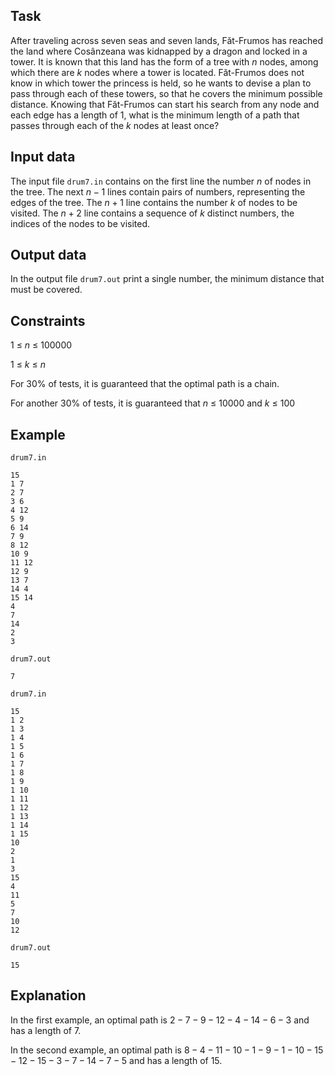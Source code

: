 ## Task

After traveling across seven seas and seven lands, Făt-Frumos has reached the land where Cosânzeana was kidnapped by a dragon and locked in a tower. It is known that this land has the form of a tree with $n$ nodes, among which there are $k$ nodes where a tower is located. Făt-Frumos does not know in which tower the princess is held, so he wants to devise a plan to pass through each of these towers, so that he covers the minimum possible distance. Knowing that Făt-Frumos can start his search from any node and each edge has a length of 1, what is the minimum length of a path that passes through each of the $k$ nodes at least once?

## Input data

The input file `drum7.in` contains on the first line the number $n$ of nodes in the tree. The next $n-1$ lines contain pairs of numbers, representing the edges of the tree. The $n+1$ line contains the number $k$ of nodes to be visited. The $n+2$ line contains a sequence of $k$ distinct numbers, the indices of the nodes to be visited.

## Output data

In the output file `drum7.out` print a single number, the minimum distance that must be covered.

## Constraints

1 $\leq$ $n$ $\leq$ 100000

1 $\leq$ $k$ $\leq$ $n$

For 30% of tests, it is guaranteed that the optimal path is a chain.

For another 30% of tests, it is guaranteed that $n$ $\leq$ 10000 and $k$ $\leq$ 100

## Example

`drum7.in`
```
15
1 7
2 7
3 6
4 12
5 9
6 14
7 9
8 12
10 9
11 12
12 9
13 7
14 4
15 14
4
7
14
2
3
```

`drum7.out`
```
7
```

`drum7.in`
```
15
1 2
1 3
1 4
1 5
1 6
1 7
1 8
1 9
1 10
1 11
1 12
1 13
1 14
1 15
10
2
1
3
15
4
11
5
7
10
12
```

`drum7.out`
```
15
```

## Explanation

In the first example, an optimal path is $2-7-9-12-4-14-6-3$ and has a length of 7.

In the second example, an optimal path is $8-4-11-10-1-9-1-10-15-12-15-3-7-14-7-5$ and has a length of 15.